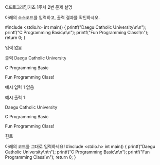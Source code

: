 C프로그래밍기초 1주차 2번 문제
설명

아래의 소스코드를 입력하고, 출력 결과를 확인하시오.

#include <stdio.h>
int main()
{
	printf("Daegu Catholic University\n\n");
	printf("C Programming Basic\n\n");
	printf("Fun Programming Class!\n");
	return 0;
}

입력
없음


출력
Daegu Catholic University

C Programming Basic

Fun Programming Class!


예시 입력 1 
없음

예시 출력 1

Daegu Catholic University

C Programming Basic

Fun Programming Class!


힌트

아래의 코드를 그대로 입력하세요!
#include <stdio.h>
int main()
{
	printf("Daegu Catholic University\n\n");
	printf("C Programming Basic\n\n");
	printf("Fun Programming Class!\n");
	return 0;
}

